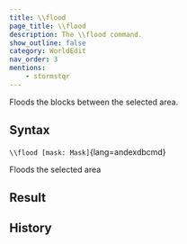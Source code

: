 ```yaml
---
title: \\flood
page_title: \\flood
description: The \\flood command.
show_outline: false
category: WorldEdit
nav_order: 3
mentions:
    - stormstqr
---
```


Floods the blocks between the selected area.

<CommandDetailsTable
    name="\\flood"
    :categories="[
        'system', 'world', 'server', 'worldedit'
    ]"
    :requiredTags="[
        'canUseChatCommands'
    ]"
    ultraSecurityModeSecurityLevel="WorldEdit"
    version="2.0.0"
    :undoSupported="1"
    :functional="true"
    :deprecated="false"
/>

## Syntax

`\\flood [mask: Mask]`{lang=andexdbcmd}

<indent>Floods the selected area</indent>

## Result

<template-EmptySection />

## History

<template-EmptySection />

